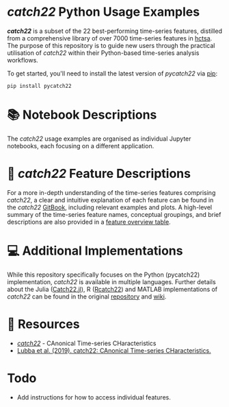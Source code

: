 # *catch22* Python Usage Examples
__*catch22*__ is a subset of the 22 best-performing time-series features, distilled from a comprehensive library of over 7000 time-series features in [hctsa](https://github.com/benfulcher/hctsa).
The purpose of this repository is to guide new users through the practical utilisation of *catch22* within their Python-based time-series
analysis workflows.

To get started, you'll need to install the latest version of *pycatch22* via [pip](https://pypi.org/project/pycatch22/):

```python 
pip install pycatch22
```

# 📚 Notebook Descriptions 
The *catch22* usage examples are organised as individual Jupyter notebooks, each focusing on a different application.



# 📖 *catch22* Feature Descriptions 
For a more in-depth understanding of the time-series features comprising *catch22*, a clear and intuitive explanation of each feature can be found in the *catch22* [GitBook](https://feature-based-time-series-analys.gitbook.io/catch22-features/), including relevant examples and plots.
A high-level summary of the time-series feature names, conceptual groupings, and brief descriptions are also provided in a [feature overview table](https://feature-based-time-series-analys.gitbook.io/catch22-features/feature-overview-table). 

# 💻 Additional Implementations 
While this repository specifically focuses on the Python (pycatch22) implementation, *catch22* is available in multiple languages. Further details about the Julia ([Catch22.jl](https://github.com/brendanjohnharris/Catch22.jl)), R ([Rcatch22](https://github.com/hendersontrent/Rcatch22)) and MATLAB implementations of *catch22* can be found in the original
[repository](https://github.com/DynamicsAndNeuralSystems/catch22) and [wiki](https://github.com/DynamicsAndNeuralSystems/catch22/wiki/Installation-and-Testing). 

# 📌 Resources 
- [*catch22*](https://github.com/DynamicsAndNeuralSystems/catch22.git) - CAnonical Time-series CHaracteristics
- [Lubba et al. (2019). catch22: CAnonical Time-series CHaracteristics.](https://link.springer.com/article/10.1007/s10618-019-00647-x)

# Todo
- Add instructions for how to access individual features.

